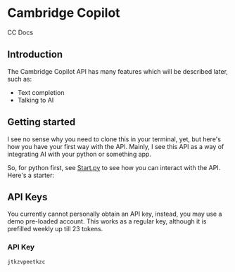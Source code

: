 # Cambridge Copilot
CC Docs

## Introduction
The Cambridge Copilot API has many features which will be described later, such as:
- Text completion
- Talking to AI

## Getting started
I see no sense why you need to clone this in your terminal, yet, but here's how you have your first way with the API.
Mainly, I see this API as a way of integrating AI with your python or something app.

So, for python first, see <a href="start.py">Start.py</a> to see how you can interact with the API.
Here's a starter:

## API Keys
You currently cannot personally obtain an API key, instead, you may use a demo pre-loaded account.
This works as a regular key, although it is prefilled weekly up till 23 tokens.
### <b>API Key</b>
<code>jtkzvpeetkzc</code>
